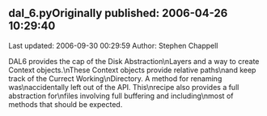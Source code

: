 ## dal_6.pyOriginally published: 2006-04-26 10:29:40 
Last updated: 2006-09-30 00:29:59 
Author: Stephen Chappell 
 
DAL6 provides the cap of the Disk Abstraction\nLayers and a way to create Context objects.\nThese Context objects provide relative paths\nand keep track of the Currect Working\nDirectory. A method for renaming was\naccidentally left out of the API. This\nrecipe also provides a full abstraction for\nfiles involving full buffering and including\nmost of methods that should be expected.